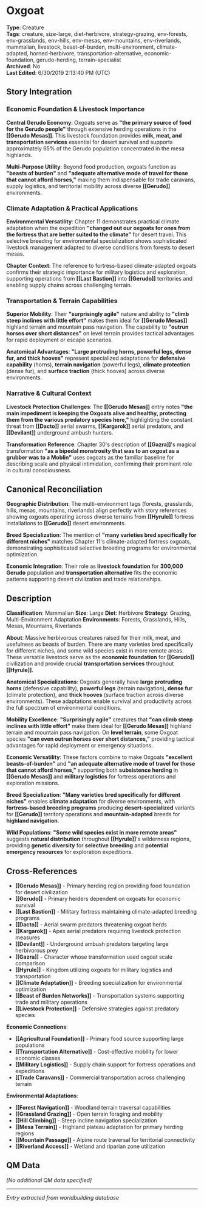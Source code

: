 # Oxgoat

**Type**: Creature  
**Tags**: creature, size-large, diet-herbivore, strategy-grazing, env-forests, env-grasslands, env-hills, env-mesas, env-mountains, env-riverlands, mammalian, livestock, beast-of-burden, multi-environment, climate-adapted, horned-herbivore, transportation-alternative, economic-foundation, gerudo-herding, terrain-specialist  
**Archived**: No  
**Last Edited**: 6/30/2019 2:13:40 PM (UTC)

## Story Integration

### Economic Foundation & Livestock Importance
**Central Gerudo Economy**: Oxgoats serve as **"the primary source of food for the Gerudo people"** through extensive herding operations in the **[[Gerudo Mesas]]**. This livestock foundation provides **milk, meat, and transportation services** essential for desert survival and supports approximately 65% of the Gerudo population concentrated in the mesa highlands.

**Multi-Purpose Utility**: Beyond food production, oxgoats function as **"beasts of burden"** and **"adequate alternative mode of travel for those that cannot afford horses,"** making them indispensable for trade caravans, supply logistics, and territorial mobility across diverse **[[Gerudo]]** environments.

### Climate Adaptation & Practical Applications
**Environmental Versatility**: Chapter 11 demonstrates practical climate adaptation when the expedition **"changed out our oxgoats for ones from the fortress that are better suited to the climate"** for desert travel. This selective breeding for environmental specialization shows sophisticated livestock management adapted to diverse conditions from forests to desert mesas.

**Chapter Context**: The reference to fortress-based climate-adapted oxgoats confirms their strategic importance for military logistics and exploration, supporting operations from **[[Last Bastion]]** into **[[Gerudo]]** territories and enabling supply chains across challenging terrain.

### Transportation & Terrain Capabilities
**Superior Mobility**: Their **"surprisingly agile"** nature and ability to **"climb steep inclines with little effort"** makes them ideal for **[[Gerudo Mesas]]** highland terrain and mountain pass navigation. The capability to **"outrun horses over short distances"** on level terrain provides tactical advantages for rapid deployment or escape scenarios.

**Anatomical Advantages**: **"Large protruding horns, powerful legs, dense fur, and thick hooves"** represent specialized adaptations for **defensive capability** (horns), **terrain navigation** (powerful legs), **climate protection** (dense fur), and **surface traction** (thick hooves) across diverse environments.

### Narrative & Cultural Context
**Livestock Protection Challenges**: The **[[Gerudo Mesas]]** entry notes **"the main impediment is keeping the Oxgoats alive and healthy, protecting them from the various predatory species here,"** highlighting the constant threat from **[[Dacto]]** aerial swarms, **[[Kargarok]]** aerial predators, and **[[Devilant]]** underground ambush hunters.

**Transformation Reference**: Chapter 30's description of **[[Gazra]]**'s magical transformation **"as a bipedal monstrosity that was to an oxgoat as a grubber was to a Moblin"** uses oxgoats as the familiar baseline for describing scale and physical intimidation, confirming their prominent role in cultural consciousness.

## Canonical Reconciliation

**Geographic Distribution**: The multi-environment tags (forests, grasslands, hills, mesas, mountains, riverlands) align perfectly with story references showing oxgoats operating across diverse terrains from **[[Hyrule]]** fortress installations to **[[Gerudo]]** desert environments.

**Breed Specialization**: The mention of **"many varieties bred specifically for different niches"** matches Chapter 11's climate-adapted fortress oxgoats, demonstrating sophisticated selective breeding programs for environmental optimization.

**Economic Integration**: Their role as **livestock foundation** for **300,000 Gerudo** population and **transportation alternative** fits the economic patterns supporting desert civilization and trade relationships.

## Description
**Classification**:
Mammalian
**Size**:
Large
**Diet**:
Herbivore
**Strategy**:
Grazing, Multi-Environment Adaptation
**Environments**:
Forests, Grasslands, Hills, Mesas, Mountains, Riverlands

**About**:
Massive herbivorous creatures raised for their milk, meat, and usefulness as beasts of burden. There are many varieties bred specifically for different niches, and some wild species exist in more remote areas. These versatile livestock serve as the **economic foundation** for **[[Gerudo]]** civilization and provide crucial **transportation services** throughout **[[Hyrule]]**.

**Anatomical Specializations**: Oxgoats generally have **large protruding horns** (defensive capability), **powerful legs** (terrain navigation), **dense fur** (climate protection), and **thick hooves** (surface traction across diverse environments). These adaptations enable survival and productivity across the full spectrum of environmental conditions.

**Mobility Excellence**: **"Surprisingly agile"** creatures that **"can climb steep inclines with little effort"** make them ideal for **[[Gerudo Mesas]]** highland terrain and mountain pass navigation. On **level terrain**, some Oxgoat species **"can even outrun horses over short distances,"** providing tactical advantages for rapid deployment or emergency situations.

**Economic Versatility**: These factors combine to make Oxgoats **"excellent beasts-of-burden"** and **"an adequate alternative mode of travel for those that cannot afford horses,"** supporting both **subsistence herding** in **[[Gerudo Mesas]]** and **military logistics** for fortress operations and exploration missions.

**Breed Specialization**: **"Many varieties bred specifically for different niches"** enables **climate adaptation** for diverse environments, with **fortress-based breeding programs** producing **desert-specialized** variants for **[[Gerudo]]** territory operations and **mountain-adapted** breeds for **highland navigation**.

**Wild Populations**: **"Some wild species exist in more remote areas"** suggests **natural distribution** throughout **[[Hyrule]]**'s wilderness regions, providing **genetic diversity** for **selective breeding** and **potential emergency resources** for exploration expeditions.

## Cross-References
- **[[Gerudo Mesas]]** - Primary herding region providing food foundation for desert civilization
- **[[Gerudo]]** - Primary herders dependent on oxgoats for economic survival
- **[[Last Bastion]]** - Military fortress maintaining climate-adapted breeding programs
- **[[Dacto]]** - Aerial swarm predators threatening oxgoat herds
- **[[Kargarok]]** - Apex aerial predators requiring livestock protection measures
- **[[Devilant]]** - Underground ambush predators targeting large herbivorous prey
- **[[Gazra]]** - Character whose transformation used oxgoat scale comparison
- **[[Hyrule]]** - Kingdom utilizing oxgoats for military logistics and transportation
- **[[Climate Adaptation]]** - Breeding specialization for environmental optimization
- **[[Beast of Burden Networks]]** - Transportation systems supporting trade and military operations
- **[[Livestock Protection]]** - Defensive strategies against predatory species

**Economic Connections**:
- **[[Agricultural Foundation]]** - Primary food source supporting large populations
- **[[Transportation Alternative]]** - Cost-effective mobility for lower economic classes
- **[[Military Logistics]]** - Supply chain support for fortress operations and expeditions
- **[[Trade Caravans]]** - Commercial transportation across challenging terrain

**Environmental Adaptations**:
- **[[Forest Navigation]]** - Woodland terrain traversal capabilities
- **[[Grassland Grazing]]** - Open terrain foraging and mobility
- **[[Hill Climbing]]** - Steep incline navigation specialization
- **[[Mesa Terrain]]** - Highland plateau adaptation for primary herding regions
- **[[Mountain Passage]]** - Alpine route traversal for territorial connectivity
- **[[Riverland Access]]** - Wetland and riparian zone utilization

## QM Data
*[No additional QM data specified]*

---
*Entry extracted from worldbuilding database*
